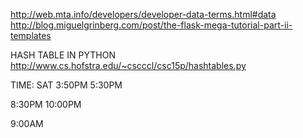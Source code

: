 http://web.mta.info/developers/developer-data-terms.html#data
http://blog.miguelgrinberg.com/post/the-flask-mega-tutorial-part-ii-templates

HASH TABLE IN PYTHON
http://www.cs.hofstra.edu/~cscccl/csc15p/hashtables.py

TIME: 
SAT 
3:50PM
5:30PM

8:30PM
10:00PM

9:00AM



